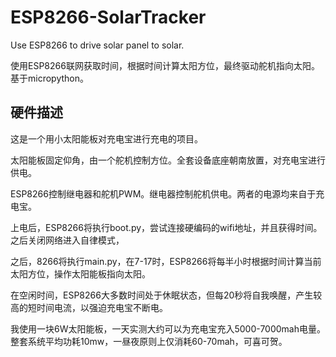 # ESP8266-SolarTracker
Use ESP8266 to drive solar panel to solar.

使用ESP8266联网获取时间，根据时间计算太阳方位，最终驱动舵机指向太阳。
基于micropython。

## 硬件描述

这是一个用小太阳能板对充电宝进行充电的项目。

太阳能板固定仰角，由一个舵机控制方位。全套设备底座朝南放置，对充电宝进行供电。

ESP8266控制继电器和舵机PWM。继电器控制舵机供电。两者的电源均来自于充电宝。

上电后，ESP8266将执行boot.py，尝试连接硬编码的wifi地址，并且获得时间。之后关闭网络进入自律模式，

之后，8266将执行main.py，在7-17时，ESP8266将每半小时根据时间计算当前太阳方位，操作太阳能板指向太阳。

在空闲时间，ESP8266大多数时间处于休眠状态，但每20秒将自我唤醒，产生较高的短时间电流，以强迫充电宝不断电。

我使用一块6W太阳能板，一天实测大约可以为充电宝充入5000-7000mah电量。整套系统平均功耗10mw，一昼夜原则上仅消耗60-70mah，可喜可贺。
